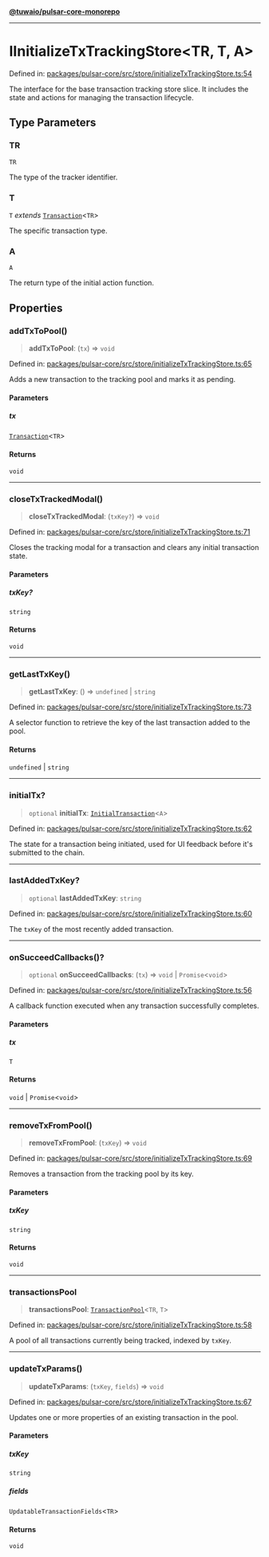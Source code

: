 [**@tuwaio/pulsar-core-monorepo**](../../../README.md)

***

# IInitializeTxTrackingStore\<TR, T, A\>

Defined in: [packages/pulsar-core/src/store/initializeTxTrackingStore.ts:54](https://github.com/TuwaIO/pulsar-core/blob/2549443ce7aac31e7aaa13b9eb5f687e5d4297b4/packages/pulsar-core/src/store/initializeTxTrackingStore.ts#L54)

The interface for the base transaction tracking store slice.
It includes the state and actions for managing the transaction lifecycle.

## Type Parameters

### TR

`TR`

The type of the tracker identifier.

### T

`T` *extends* [`Transaction`](../type-aliases/Transaction.md)\<`TR`\>

The specific transaction type.

### A

`A`

The return type of the initial action function.

## Properties

### addTxToPool()

> **addTxToPool**: (`tx`) => `void`

Defined in: [packages/pulsar-core/src/store/initializeTxTrackingStore.ts:65](https://github.com/TuwaIO/pulsar-core/blob/2549443ce7aac31e7aaa13b9eb5f687e5d4297b4/packages/pulsar-core/src/store/initializeTxTrackingStore.ts#L65)

Adds a new transaction to the tracking pool and marks it as pending.

#### Parameters

##### tx

[`Transaction`](../type-aliases/Transaction.md)\<`TR`\>

#### Returns

`void`

***

### closeTxTrackedModal()

> **closeTxTrackedModal**: (`txKey?`) => `void`

Defined in: [packages/pulsar-core/src/store/initializeTxTrackingStore.ts:71](https://github.com/TuwaIO/pulsar-core/blob/2549443ce7aac31e7aaa13b9eb5f687e5d4297b4/packages/pulsar-core/src/store/initializeTxTrackingStore.ts#L71)

Closes the tracking modal for a transaction and clears any initial transaction state.

#### Parameters

##### txKey?

`string`

#### Returns

`void`

***

### getLastTxKey()

> **getLastTxKey**: () => `undefined` \| `string`

Defined in: [packages/pulsar-core/src/store/initializeTxTrackingStore.ts:73](https://github.com/TuwaIO/pulsar-core/blob/2549443ce7aac31e7aaa13b9eb5f687e5d4297b4/packages/pulsar-core/src/store/initializeTxTrackingStore.ts#L73)

A selector function to retrieve the key of the last transaction added to the pool.

#### Returns

`undefined` \| `string`

***

### initialTx?

> `optional` **initialTx**: [`InitialTransaction`](../type-aliases/InitialTransaction.md)\<`A`\>

Defined in: [packages/pulsar-core/src/store/initializeTxTrackingStore.ts:62](https://github.com/TuwaIO/pulsar-core/blob/2549443ce7aac31e7aaa13b9eb5f687e5d4297b4/packages/pulsar-core/src/store/initializeTxTrackingStore.ts#L62)

The state for a transaction being initiated, used for UI feedback before it's submitted to the chain.

***

### lastAddedTxKey?

> `optional` **lastAddedTxKey**: `string`

Defined in: [packages/pulsar-core/src/store/initializeTxTrackingStore.ts:60](https://github.com/TuwaIO/pulsar-core/blob/2549443ce7aac31e7aaa13b9eb5f687e5d4297b4/packages/pulsar-core/src/store/initializeTxTrackingStore.ts#L60)

The `txKey` of the most recently added transaction.

***

### onSucceedCallbacks()?

> `optional` **onSucceedCallbacks**: (`tx`) => `void` \| `Promise`\<`void`\>

Defined in: [packages/pulsar-core/src/store/initializeTxTrackingStore.ts:56](https://github.com/TuwaIO/pulsar-core/blob/2549443ce7aac31e7aaa13b9eb5f687e5d4297b4/packages/pulsar-core/src/store/initializeTxTrackingStore.ts#L56)

A callback function executed when any transaction successfully completes.

#### Parameters

##### tx

`T`

#### Returns

`void` \| `Promise`\<`void`\>

***

### removeTxFromPool()

> **removeTxFromPool**: (`txKey`) => `void`

Defined in: [packages/pulsar-core/src/store/initializeTxTrackingStore.ts:69](https://github.com/TuwaIO/pulsar-core/blob/2549443ce7aac31e7aaa13b9eb5f687e5d4297b4/packages/pulsar-core/src/store/initializeTxTrackingStore.ts#L69)

Removes a transaction from the tracking pool by its key.

#### Parameters

##### txKey

`string`

#### Returns

`void`

***

### transactionsPool

> **transactionsPool**: [`TransactionPool`](../type-aliases/TransactionPool.md)\<`TR`, `T`\>

Defined in: [packages/pulsar-core/src/store/initializeTxTrackingStore.ts:58](https://github.com/TuwaIO/pulsar-core/blob/2549443ce7aac31e7aaa13b9eb5f687e5d4297b4/packages/pulsar-core/src/store/initializeTxTrackingStore.ts#L58)

A pool of all transactions currently being tracked, indexed by `txKey`.

***

### updateTxParams()

> **updateTxParams**: (`txKey`, `fields`) => `void`

Defined in: [packages/pulsar-core/src/store/initializeTxTrackingStore.ts:67](https://github.com/TuwaIO/pulsar-core/blob/2549443ce7aac31e7aaa13b9eb5f687e5d4297b4/packages/pulsar-core/src/store/initializeTxTrackingStore.ts#L67)

Updates one or more properties of an existing transaction in the pool.

#### Parameters

##### txKey

`string`

##### fields

`UpdatableTransactionFields`\<`TR`\>

#### Returns

`void`
